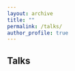 ```yaml
---
layout: archive
title: ""
permalink: /talks/
author_profile: true
---
```


## Talks

<!-- **University of Oxford**  
“Explainable Machine Learning in NLP: Methods and Evaluation” [[slides]](https://peterbhase.github.io/files/ExplainableMachineLearningNLPSlides.pdf)

**NEC Laboratories Europe**  
“Explainable Machine Learning in NLP: Methods and Evaluation” [[slides]](https://peterbhase.github.io/files/ExplainableMachineLearninginNLPNECSlides.pdf)

**National Institute for Standards and Technology (NIST)**  
“Evaluating Explainable AI: Which Algorithmic Explanations Help Users Predict Model Behavior?” [[slides](https://peterbhase.github.io/files/evaluating_explainable_AI_slides.pdf)]

**Allen Institute for AI**  
“Do Language Models Have Beliefs? Methods for Detecting, Updating, and Visualizing Model Beliefs?” [[slides](https://peterbhase.github.io/files/LanguageModelBeliefsSlides.pdf)]

**Uber AI**  
“The Out-of-Distribution Problem in Explainability and Search Methods for Feature Importance Explanations” [[slides](https://peterbhase.github.io/files/OODProblemAndSearchUberAI.pdf)]

**Center for Human Compatible AI (CHAI), UC Berkeley**  
“Evaluating Explainable AI: Which Algorithmic Explanations Help Users Predict Model Behavior?” [[slides](https://peterbhase.github.io/files/evaluating_explainable_AI_slides.pdf)] -->


